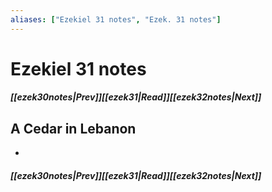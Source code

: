 ```yaml
---
aliases: ["Ezekiel 31 notes", "Ezek. 31 notes"]
---
```

# Ezekiel 31 notes
##### <span class=arrow-left></span>[[ezek30notes|Prev]]<span class=navigation-separator></span>[[ezek31|Read]]<span class=navigation-separator></span>[[ezek32notes|Next]]<span class=arrow-right></span>
## A Cedar in Lebanon
- 
##### <span class=arrow-left></span>[[ezek30notes|Prev]]<span class=navigation-separator></span>[[ezek31|Read]]<span class=navigation-separator></span>[[ezek32notes|Next]]<span class=arrow-right></span>